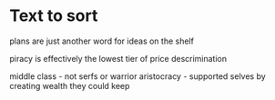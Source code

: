 # Text to sort

plans are just another word for ideas on the shelf

piracy is effectively the lowest tier of price descrimination

middle class - not serfs or warrior aristocracy - supported selves by creating wealth they could keep

